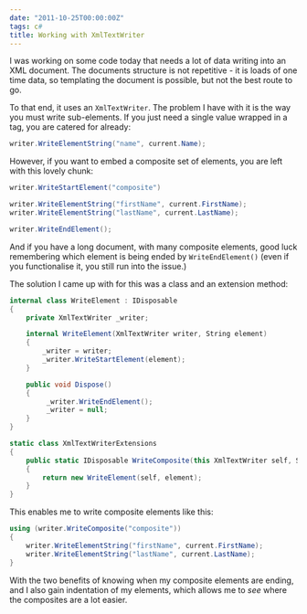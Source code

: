 ```yaml
---
date: "2011-10-25T00:00:00Z"
tags: c#
title: Working with XmlTextWriter
---
```


I was working on some code today that needs a lot of data writing into an XML document.  The documents structure is not repetitive - it is loads of one time data, so templating the document is possible, but not the best route to go.

To that end, it uses an `XmlTextWriter`.  The problem I have with it is the way you must write sub-elements.  If you just need a single value wrapped in a tag, you are catered for already:

```csharp
writer.WriteElementString("name", current.Name);
```

However, if you want to embed a composite set of elements, you are left with this lovely chunk:

```csharp
writer.WriteStartElement("composite")

writer.WriteElementString("firstName", current.FirstName);
writer.WriteElementString("lastName", current.LastName);

writer.WriteEndElement();
```

And if you have a long document, with many composite elements, good luck remembering which element is being ended by `WriteEndElement()` (even if you functionalise it, you still run into the issue.)

The solution I came up with for this was a class and an extension method:

```csharp
internal class WriteElement : IDisposable
{
	private XmlTextWriter _writer;

	internal WriteElement(XmlTextWriter writer, String element)
	{
		_writer = writer;
		_writer.WriteStartElement(element);
	}

	public void Dispose()
	{
		 _writer.WriteEndElement();
		 _writer = null;
	}
}

static class XmlTextWriterExtensions
{
	public static IDisposable WriteComposite(this XmlTextWriter self, String element)
	{
		return new WriteElement(self, element);
	}
}
```

This enables me to write composite elements like this:

```csharp
using (writer.WriteComposite("composite"))
{
	writer.WriteElementString("firstName", current.FirstName);
	writer.WriteElementString("lastName", current.LastName);
}
```

With the two benefits of knowing when my composite elements are ending, and I also gain indentation of my elements, which allows me to *see* where the composites are a lot easier.
